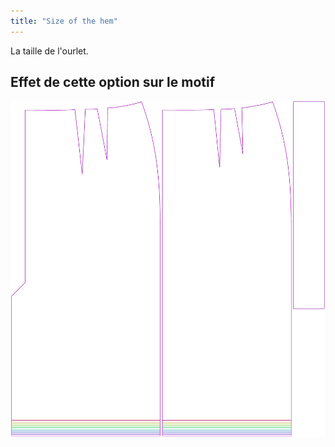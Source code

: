 ```yaml
---
title: "Size of the hem"
---
```


La taille de l'ourlet.

## Effet de cette option sur le motif

![Cette image montre l'effet de cette option en superposant plusieurs variantes qui ont une valeur différente pour cette option](penelope_hem_sample.svg "Effect of this option on the pattern")
